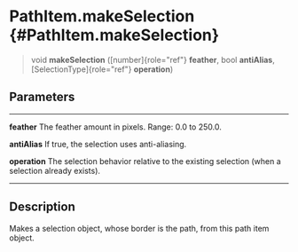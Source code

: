 PathItem.makeSelection {#PathItem.makeSelection}
======================

> void **makeSelection** ([number]{role="ref"} **feather**, bool
> **antiAlias**, [SelectionType]{role="ref"} **operation**)

Parameters
----------

  --------------- ------------------------------------------------------------
  **feather**     The feather amount in pixels. Range: 0.0 to 250.0.

  **antiAlias**   If true, the selection uses anti-aliasing.

  **operation**   The selection behavior relative to the existing selection
                  (when a selection already exists).
  --------------- ------------------------------------------------------------

Description
-----------

Makes a selection object, whose border is the path, from this path item
object.
